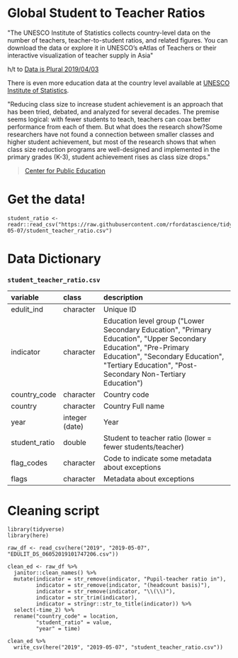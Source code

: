 # Global Student to Teacher Ratios

"The UNESCO Institute of Statistics collects country-level data on the number of teachers, teacher-to-student ratios, and related figures. You can download the data or explore it in UNESCO’s eAtlas of Teachers or their interactive visualization of teacher supply in Asia"

h/t to [Data is Plural 2019/04/03](https://docs.google.com/spreadsheets/d/1wZhPLMCHKJvwOkP4juclhjFgqIY8fQFMemwKL2c64vk/edit#gid=0)

There is even more education data at the country level available at [UNESCO Institute of Statistics](http://data.uis.unesco.org/index.aspx?queryid=180).

"Reducing class size to increase student achievement is an approach that has been tried, debated, and analyzed for several decades. The premise seems logical: with fewer students to teach, teachers can coax better performance from each of them. But what does the research show?Some researchers have not found a connection between smaller classes and higher student achievement, but most of the research shows that when class size reduction programs are well-designed and implemented in the primary grades (K-3), student achievement rises as class size drops." 
> [Center for Public Education](http://www.centerforpubliceducation.org/research/class-size-and-student-achievement)

# Get the data!

```
student_ratio <- readr::read_csv("https://raw.githubusercontent.com/rfordatascience/tidytuesday/master/data/2019/2019-05-07/student_teacher_ratio.csv")
```

# Data Dictionary

### `student_teacher_ratio.csv`

|variable      |class     |description |
|:---|:---|:-----------|
|edulit_ind    | character | Unique ID|
|indicator     | character | Education level group ("Lower Secondary Education", "Primary Education", "Upper Secondary Education", "Pre-Primary Education", "Secondary Education", "Tertiary Education", "Post-Secondary Non-Tertiary Education")|
|country_code  | character |  Country code |
|country       | character | Country Full name|
|year          | integer (date)    | Year |
|student_ratio | double    |Student to teacher ratio (lower = fewer students/teacher)|
|flag_codes    | character | Code to indicate some metadata about exceptions |
|flags         | character | Metadata about exceptions |


# Cleaning script

```
library(tidyverse)
library(here)

raw_df <- read_csv(here("2019", "2019-05-07", "EDULIT_DS_06052019101747206.csv"))

clean_ed <- raw_df %>% 
  janitor::clean_names() %>% 
  mutate(indicator = str_remove(indicator, "Pupil-teacher ratio in"),
         indicator = str_remove(indicator, "(headcount basis)"),
         indicator = str_remove(indicator, "\\(\\)"),
         indicator = str_trim(indicator),
         indicator = stringr::str_to_title(indicator)) %>% 
  select(-time_2) %>% 
  rename("country_code" = location,
         "student_ratio" = value,
         "year" = time)

clean_ed %>% 
  write_csv(here("2019", "2019-05-07", "student_teacher_ratio.csv"))


```
